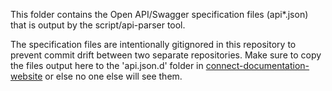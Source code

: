 This folder contains the Open API/Swagger specification files (api\*.json) that
is output by the script/api-parser tool.

The specification files are intentionally gitignored in this repository to
prevent commit drift between two separate repositories. Make sure to copy the
files output here to the 'api.json.d' folder in
[connect-documentation-website](https://stash.corp.squareup.com/projects/CAD/repos/connect-documentation-website/browse)
or else no one else will see them.
